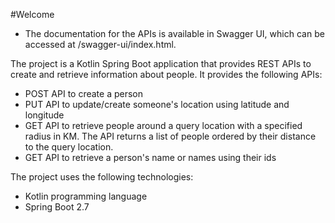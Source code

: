 #Welcome
- The documentation for the APIs is available in Swagger UI, which can be accessed at /swagger-ui/index.html.

The project is a Kotlin Spring Boot application that provides REST APIs to create and retrieve information about people. It provides the following APIs:

- POST API to create a person
- PUT API to update/create someone's location using latitude and longitude
- GET API to retrieve people around a query location with a specified radius in KM. The API returns a list of people ordered by their distance to the query location.
- GET API to retrieve a person's name or names using their ids

 The project uses the following technologies:

- Kotlin programming language
- Spring Boot 2.7





